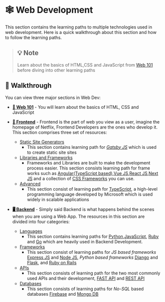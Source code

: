 # 🕸️ Web Development

This section contains the learning paths to multiple technologies used in web development. Here is a quick walkthrough about this section and how to follow the learning paths.

> ## 💡 Note
>
> Learn about the basics of HTML,CSS and JavaScript from [Web 101](./Web%20101.md) before diving into other learning paths

## 🍃 Walkthrough

You can view three major sections in Web Dev:

- [**🚀 Web 101**](./Web%20101.md) - You will learn about the basics of HTML, CSS and JavaScript
- [**🎨 Frontend**](./FrontEnd/) - Frontend is the part of web you view as a user, imagine the homepage of Netflix, Frontend Developers are the ones who develop it. This section comprises three set of resources:
  - [Static Site Generators](./FrontEnd/Static%20Site%20Generators/) 
    - This section contains learning path for [_Gatsby JS_](./FrontEnd/Static%20Site%20Generators/Gatsby.md) which is used to create static site sites
  - [Libraries and Frameworks](./FrontEnd/Libraries%20%26%20Frameworks/) 
    - Frameworks and Libraries are built to make the development process easier. This section consists learning path for frame works such as [Angular(TypeScript based)](./FrontEnd/Libraries%20%26%20Frameworks/Angular.md),[Vue JS](./FrontEnd/Libraries%20%26%20Frameworks/Vue%20JS.md),[React JS](./FrontEnd/Libraries%20%26%20Frameworks/React%20JS%20.md),[Next JS](./FrontEnd/Libraries%20%26%20Frameworks/Next%20JS.md) and a collection of [CSS Frameworks](./FrontEnd/Libraries%20%26%20Frameworks/CSS%20Frameworks.md) you can use.
  - [Advanced](./FrontEnd/Advanced/)
    - This section consist of learning path for [TypeScript](./FrontEnd/Advanced/TypeScript.md), a high-level programming language developed by Microsoft which is used widely in scalable applications

- [**🖥️ Backend**](./Backend/) - Simply said Backend is what happens behind the scenes when you are using a Web App. The resources in this section are divided into four categories:
    - [Languages](./Backend/Languages/) 
        - This section contains learning paths for [Python](./Backend/Languages/Python.md),[JavaScript](./Backend/Languages/JavaScript.md), [Ruby](./Backend/Languages/Ruby.md) and [Go](./Backend/Languages/Go.md) which are heavily used in Backend Development.
    - [Frameworks](./Backend/Frameworks/) 
        - This section consist of learning paths for *JS based frameworks* [Express JS](./Backend/Frameworks/JS%20based/Express%20JS.md) and [Node JS](./Backend/Frameworks/JS%20based/Node%20JS.md), *Python based frameworks* [Django](./Backend/Frameworks/Python%20based/Django.md) and [Flask](./Backend/Frameworks/Python%20based/Flask.md), and [Ruby on Rails](./Backend/Frameworks/Ruby%20on%20Rails.md)
    - [APIs](./Backend/APIs/) 
        - This section consists of learning path for the two most commonly used APIs and their development, [FAST API](./Backend/APIs/FAST%20API.md) and [REST API](./Backend/APIs/REST%20API.md)
    - [Databases](./Backend/Databases/) 
        - This section consists of learning paths for *No-SQL* based databases [Firebase](./Backend/Databases/Firebase.md) and [Mongo DB](./Backend/Databases/MongoDB.md)
    
    
